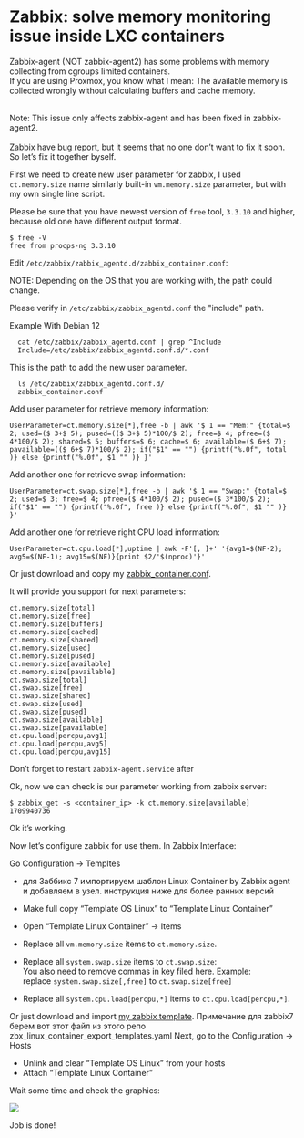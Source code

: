 # Zabbix: solve memory monitoring issue inside LXC containers

Zabbix-agent (NOT zabbix-agent2) has some problems with memory collecting from cgroups limited 
containers.<br> If you are using Proxmox, you know what I mean: The available memory
is collected wrongly without calculating buffers and cache memory.

<br> Note: This issue only affects zabbix-agent and has been fixed in zabbix-agent2.<br>
<br> Zabbix have
[bug
report]([https://support.zabbix.com/browse/ZBX-12164](https://support.zabbix.com/browse/ZBX-12164)),
but it seems that no one don’t want to fix it soon.<br> So let’s fix it together
byself.

First we need to create new user parameter for zabbix, I used `ct.memory.size`
name similarly built-in `vm.memory.size` parameter, but with my own single line
script.

Please be sure that you have newest version of `free` tool, `3.3.10` and higher,
because old one have different output format.

    $ free -V
    free from procps-ng 3.3.10

Edit `/etc/zabbix/zabbix_agentd.d/zabbix_container.conf`:

NOTE: Depending on the OS that you are working with, the path could change.

Please verify in `/etc/zabbix/zabbix_agentd.conf` the "include" path.

Example With Debian 12

```
  cat /etc/zabbix/zabbix_agentd.conf | grep ^Include
  Include=/etc/zabbix/zabbix_agentd.conf.d/*.conf
```

This is the path to add the new user parameter. 

```
  ls /etc/zabbix/zabbix_agentd.conf.d/
  zabbix_container.conf 
```

Add user parameter for retrieve memory information:

    UserParameter=ct.memory.size[*],free -b | awk '$ 1 == "Mem:" {total=$ 2; used=($ 3+$ 5); pused=(($ 3+$ 5)*100/$ 2); free=$ 4; pfree=($ 4*100/$ 2); shared=$ 5; buffers=$ 6; cache=$ 6; available=($ 6+$ 7); pavailable=(($ 6+$ 7)*100/$ 2); if("$1" == "") {printf("%.0f", total )} else {printf("%.0f", $1 "" )} }'

Add another one for retrieve swap information:

    UserParameter=ct.swap.size[*],free -b | awk '$ 1 == "Swap:" {total=$ 2; used=$ 3; free=$ 4; pfree=($ 4*100/$ 2); pused=($ 3*100/$ 2); if("$1" == "") {printf("%.0f", free )} else {printf("%.0f", $1 "" )} }'

Add another one for retrieve right CPU load information:

    UserParameter=ct.cpu.load[*],uptime | awk -F'[, ]+' '{avg1=$(NF-2); avg5=$(NF-1); avg15=$(NF)}{print $2/'$(nproc)'}'

Or just download and copy my [zabbix_container.conf](https://github.com/kvaps/zabbix-linux-container-template/blob/master/zabbix_container.conf).

It will provide you support for next parameters:

    ct.memory.size[total]
    ct.memory.size[free]
    ct.memory.size[buffers]
    ct.memory.size[cached]
    ct.memory.size[shared]
    ct.memory.size[used]
    ct.memory.size[pused]
    ct.memory.size[available]
    ct.memory.size[pavailable]
    ct.swap.size[total]
    ct.swap.size[free]
    ct.swap.size[shared]
    ct.swap.size[used]
    ct.swap.size[pused]
    ct.swap.size[available]
    ct.swap.size[pavailable]
    ct.cpu.load[percpu,avg1]
    ct.cpu.load[percpu,avg5]
    ct.cpu.load[percpu,avg15]

Don’t forget to restart `zabbix-agent.service` after

Ok, now we can check is our parameter working from zabbix server:

    $ zabbix_get -s <container_ip> -k ct.memory.size[available]
    1709940736

Ok it’s working.

Now let’s configure zabbix for use them. In Zabbix Interface:

Go Configuration → Templtes
* для Заббикс 7 импортируем шаблон Linux Container by Zabbix agent
и добавляем в узел. инструкция ниже для более ранних версий


* Make full copy “Template OS Linux” to “Template Linux Container”
* Open “Template Linux Container” → Items
* Replace all `vm.memory.size` items to `ct.memory.size`.
* Replace all `system.swap.size` items to `ct.swap.size`:<br> You also need to
remove commas in key filed here. Example:<br> replace `system.swap.size[,free]`
to `ct.swap.size[free]`
* Replace all `system.cpu.load[percpu,*]` items to `ct.cpu.load[percpu,*]`.

Or just download and import [my zabbix template](https://github.com/kvaps/zabbix-linux-container-template/blob/master/zbx_linux_container_template.xml).
Примечание для zabbix7 берем вот этот файл из этого репо zbx_linux_container_export_templates.yaml
Next, go to the Configuration → Hosts

* Unlink and clear “Template OS Linux” from your hosts
* Attach “Template Linux Container”

Wait some time and check the graphics:

![](https://cdn-images-1.medium.com/max/1000/1*SEX-o7e65BWT1G98qLNnHg.png)

Job is done!
